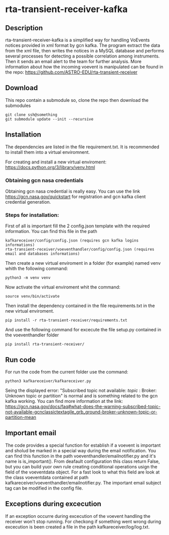 # rta-transient-receiver-kafka

## Description

rta-transient-receiver-kafka is a simplified way for handling VoEvents notices provided in xml format by gcn kafka. 
The program extract the data from the xml file, then writes the notices in a MySQL database and performs several processes for detecting a possible correlation among instruments. Then it sends an email alert to the team for further analysis. 
More information about how the incoming voevent is manipulated can be found in the repo: https://github.com/ASTRO-EDU/rta-transient-receiver 

## Download
This repo contain a submodule so, clone the repo then download the submodules
```
git clone ssh@something
git submodule update --init --recursive
```

## Installation

The dependencies are listed in the file requirement.txt. It is recommended to install them into a virtual enviromnent.

For creating and install a new virtual enviroment: https://docs.python.org/3/library/venv.html

### Obtaining gcn nasa credentials
Obtaining gcn nasa credential is really easy. You can use the link https://gcn.nasa.gov/quickstart for registration and gcn kafka client credential generation. 

### Steps for installation:
First of all is important fill the 2 config.json template with the required information. You can find this file in the path 
```
kafkareceiver/config/config.json (requires gcn kafka logins informations)
rta-transient-receiver/voeventhandler/config/config.json (requires email and databases informations)
```

Then create a new virtual enviroment in a folder (for example) named venv whith the following command:
```
python3 -m venv venv
```
Now activate the virtual enviroment whit the command:
```
source venv/bin/activate
```
Then install the dependency contained in the file requirements.txt in the new virtual enviroment.
```
pip install -r rta-transient-receiver/requirements.txt
```
And use the following command for excecute the file setup.py contained in the voeventhandler folder
```
pip install rta-transient-receiver/
```
## Run code
For run the code from the current folder use the command: 
```
python3 kafkareceiver/kafkareceiver.py
```
Seing the displayed error: "Subscribed topic not available: *topic* : Broker: Unknown topic or partition" is normal and is something related to the gcn kafka working. 
You can find more information at the link: https://gcn.nasa.gov/docs/faq#what-does-the-warning-subscribed-topic-not-available-gcnclassictextagile_grb_ground-broker-unknown-topic-or-partition-mean

## Important email
The code provides a special function for establish if a voevent is important and sholud be marked in a special way during the email notification. You can find this function in the path voeventhandler/emailnotifier.py and it's name is is_important(). From deafault configuration this class return False, but you can build yuor own rule creating conditional operations usign the field of the voeventdata object.  For a fast look to what this field are look at the class voeventdata contained at path kafkareceiver/voeventhandler/emailnotifier.py.  The important email subject tag can be modified in the config file.

## Exceptions during excecution
If an exception occurre during excecution of the voevent handling the receiver won't stop running.
For checkong if something went wrong during excecution is been created a file in the path kafkareceiver/log/log.txt. 
